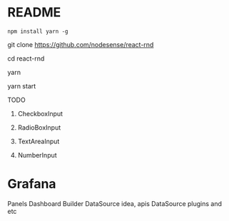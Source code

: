 # README

`
 npm install yarn -g
`

git clone https://github.com/nodesense/react-rnd

cd react-rnd


yarn 

yarn start

TODO

1. CheckboxInput

2. RadioBoxInput

3. TextAreaInput

4. NumberInput


# Grafana

Panels
Dashboard Builder
DataSource idea, apis
DataSource plugins and etc

